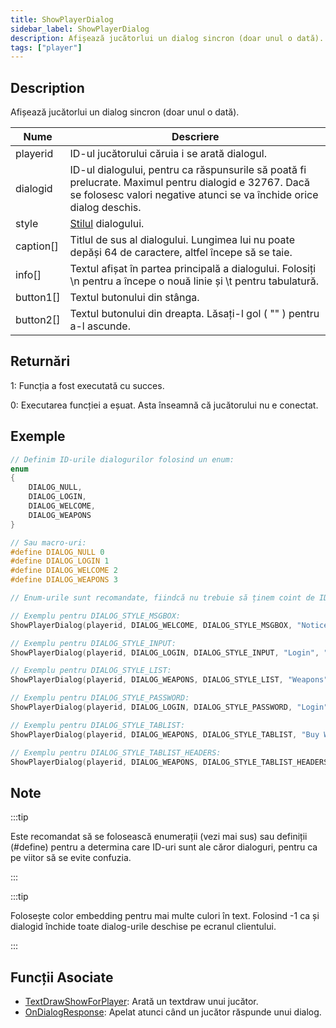 ```yaml
---
title: ShowPlayerDialog
sidebar_label: ShowPlayerDialog
description: Afișează jucătorlui un dialog sincron (doar unul o dată).
tags: ["player"]
---
```


## Description

Afișează jucătorlui un dialog sincron (doar unul o dată).

| Nume      | Descriere                                                                                                                                                                     |
| --------- | ----------------------------------------------------------------------------------------------------------------------------------------------------------------------------- |
| playerid  | ID-ul jucătorului căruia i se arată dialogul.                                                                                                                                 |
| dialogid  | ID-ul dialogului, pentru ca răspunsurile să poată fi prelucrate. Maximul pentru dialogid e 32767. Dacă se folosesc valori negative atunci se va închide orice dialog deschis. |
| style     | [Stilul](../resources/dialogstyles.md) dialogului.                                                                                                                            |
| caption[] | Titlul de sus al dialogului. Lungimea lui nu poate depăși 64 de caractere, altfel începe să se taie.                                                                          |
| info[]    | Textul afișat în partea principală a dialogului. Folosiți \n pentru a începe o nouă linie și \t pentru tabulatură.                                                            |
| button1[] | Textul butonului din stânga.                                                                                                                                                  |
| button2[] | Textul butonului din dreapta. Lăsați-l gol ( "" ) pentru a-l ascunde.                                                                                                         |

## Returnări

1: Funcția a fost executată cu succes.

0: Executarea funcției a eșuat. Asta înseamnă că jucătorului nu e conectat.

## Exemple

```c
// Definim ID-urile dialogurilor folosind un enum:
enum
{
    DIALOG_NULL,
    DIALOG_LOGIN,
    DIALOG_WELCOME,
    DIALOG_WEAPONS
}

// Sau macro-uri:
#define DIALOG_NULL 0
#define DIALOG_LOGIN 1
#define DIALOG_WELCOME 2
#define DIALOG_WEAPONS 3

// Enum-urile sunt recomandate, fiindcă nu trebuie să ținem coint de ID-urile folosite. Totuși, enum-urile folosesc memorie pentru a stoca, pe când define-urile sunt procesate în stadiul de compilare.

// Exemplu pentru DIALOG_STYLE_MSGBOX:
ShowPlayerDialog(playerid, DIALOG_WELCOME, DIALOG_STYLE_MSGBOX, "Notice", "Ai fost conectat la server!", "Close", "");

// Exemplu pentru DIALOG_STYLE_INPUT:
ShowPlayerDialog(playerid, DIALOG_LOGIN, DIALOG_STYLE_INPUT, "Login", "Introdu parola mai jos:", "Login", "Cancel");

// Exemplu pentru DIALOG_STYLE_LIST:
ShowPlayerDialog(playerid, DIALOG_WEAPONS, DIALOG_STYLE_LIST, "Weapons", "AK47\nM4\nSniper Rifle", "Option 1", "Option 2");

// Exemplu pentru DIALOG_STYLE_PASSWORD:
ShowPlayerDialog(playerid, DIALOG_LOGIN, DIALOG_STYLE_PASSWORD, "Login", "Introdu parola mai jos:", "Login", "Cancel");

// Exemplu pentru DIALOG_STYLE_TABLIST:
ShowPlayerDialog(playerid, DIALOG_WEAPONS, DIALOG_STYLE_TABLIST, "Buy Weapon", "Deagle\t$5000\t100\nSawnoff\t$5000\t100\nPistol\t$1000\t50", "Select", "Cancel");

// Exemplu pentru DIALOG_STYLE_TABLIST_HEADERS:
ShowPlayerDialog(playerid, DIALOG_WEAPONS, DIALOG_STYLE_TABLIST_HEADERS, "Buy Weapon", "Weapon\tPrice\tAmmo\nDeagle\t$5000\t100\nSawnoff\t$5000\t100\nPistol\t$1000\t50", "Select", "Cancel");
```

## Note

:::tip

Este recomandat să se folosească enumerații (vezi mai sus) sau definiții (#define) pentru a determina care ID-uri sunt ale căror dialoguri, pentru ca pe viitor să se evite confuzia.

:::

:::tip

Folosește color embedding pentru mai multe culori în text. Folosind -1 ca și dialogid închide toate dialog-urile deschise pe ecranul clientului.

:::

## Funcții Asociate

- [TextDrawShowForPlayer](TextDrawShowForPlayer.md): Arată un textdraw unui jucător.
- [OnDialogResponse](../callbacks/OnDialogResponse.md): Apelat atunci când un jucător răspunde unui dialog.
